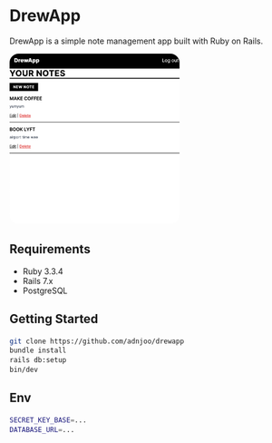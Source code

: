# DrewApp

DrewApp is a simple note management app built with Ruby on Rails.

<img src='./public/20241019081537.png' width='300' style='border-radius: 1rem'>

## Requirements

- Ruby 3.3.4
- Rails 7.x
- PostgreSQL

## Getting Started
```bash
git clone https://github.com/adnjoo/drewapp
bundle install
rails db:setup
bin/dev
```

## Env
```bash
SECRET_KEY_BASE=...
DATABASE_URL=...
```
